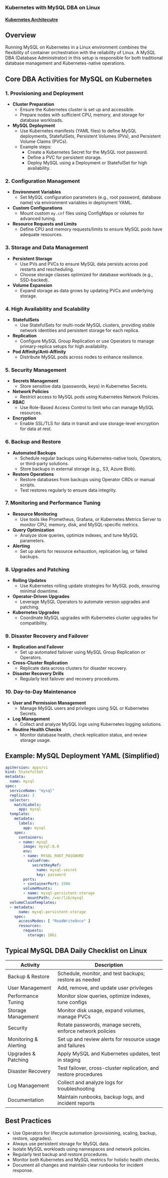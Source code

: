 ### Kubernetes with MySQL DBA on Linux
#### [Kubernetes Architecutre]([https://github.com/venkat-mr369/k8s-for-DBAs/GKE-Notes.md](https://github.com/venkat-mr369/k8s-for-DBAs/blob/main/GKE-Notes.md))
## Overview

Running MySQL on Kubernetes in a Linux environment combines the flexibility of container orchestration with the reliability of Linux. A MySQL DBA (Database Administrator) in this setup is responsible for both traditional database management and Kubernetes-native operations.

## Core DBA Activities for MySQL on Kubernetes

### 1. Provisioning and Deployment

- **Cluster Preparation**
  - Ensure the Kubernetes cluster is set up and accessible.
  - Prepare nodes with sufficient CPU, memory, and storage for database workloads.
- **MySQL Deployment**
  - Use Kubernetes manifests (YAML files) to define MySQL deployments, StatefulSets, Persistent Volumes (PVs), and Persistent Volume Claims (PVCs).
  - Example steps:
    - Create a Kubernetes Secret for the MySQL root password.
    - Define a PVC for persistent storage.
    - Deploy MySQL using a Deployment or StatefulSet for high availability.

### 2. Configuration Management

- **Environment Variables**
  - Set MySQL configuration parameters (e.g., root password, database name) via environment variables in deployment YAML.
- **Custom Configurations**
  - Mount custom `my.cnf` files using ConfigMaps or volumes for advanced tuning.
- **Resource Requests and Limits**
  - Define CPU and memory requests/limits to ensure MySQL pods have adequate resources.

### 3. Storage and Data Management

- **Persistent Storage**
  - Use PVs and PVCs to ensure MySQL data persists across pod restarts and rescheduling.
  - Choose storage classes optimized for database workloads (e.g., SSD-backed).
- **Volume Expansion**
  - Expand storage as data grows by updating PVCs and underlying storage.

### 4. High Availability and Scalability

- **StatefulSets**
  - Use StatefulSets for multi-node MySQL clusters, providing stable network identities and persistent storage for each replica.
- **Replication**
  - Configure MySQL Group Replication or use Operators to manage primary-replica setups for high availability.
- **Pod Affinity/Anti-Affinity**
  - Distribute MySQL pods across nodes to enhance resilience.

### 5. Security Management

- **Secrets Management**
  - Store sensitive data (passwords, keys) in Kubernetes Secrets.
- **Network Policies**
  - Restrict access to MySQL pods using Kubernetes Network Policies.
- **RBAC**
  - Use Role-Based Access Control to limit who can manage MySQL resources.
- **Encryption**
  - Enable SSL/TLS for data in transit and use storage-level encryption for data at rest.

### 6. Backup and Restore

- **Automated Backups**
  - Schedule regular backups using Kubernetes-native tools, Operators, or third-party solutions.
  - Store backups in external storage (e.g., S3, Azure Blob).
- **Restore Operations**
  - Restore databases from backups using Operator CRDs or manual scripts.
  - Test restores regularly to ensure data integrity.

### 7. Monitoring and Performance Tuning

- **Resource Monitoring**
  - Use tools like Prometheus, Grafana, or Kubernetes Metrics Server to monitor CPU, memory, disk, and MySQL-specific metrics.
- **Query Optimization**
  - Analyze slow queries, optimize indexes, and tune MySQL parameters.
- **Alerting**
  - Set up alerts for resource exhaustion, replication lag, or failed backups.

### 8. Upgrades and Patching

- **Rolling Updates**
  - Use Kubernetes rolling update strategies for MySQL pods, ensuring minimal downtime.
- **Operator-Driven Upgrades**
  - Leverage MySQL Operators to automate version upgrades and patching.
- **Kubernetes Upgrades**
  - Coordinate MySQL upgrades with Kubernetes cluster upgrades for compatibility.

### 9. Disaster Recovery and Failover

- **Replication and Failover**
  - Set up automated failover using MySQL Group Replication or Operators.
- **Cross-Cluster Replication**
  - Replicate data across clusters for disaster recovery.
- **Disaster Recovery Drills**
  - Regularly test failover and recovery procedures.

### 10. Day-to-Day Maintenance

- **User and Permission Management**
  - Manage MySQL users and privileges using SQL or Kubernetes Secrets.
- **Log Management**
  - Collect and analyze MySQL logs using Kubernetes logging solutions.
- **Routine Health Checks**
  - Monitor database health, check replication status, and review storage usage.

## Example: MySQL Deployment YAML (Simplified)

```yaml
apiVersion: apps/v1
kind: StatefulSet
metadata:
  name: mysql
spec:
  serviceName: "mysql"
  replicas: 3
  selector:
    matchLabels:
      app: mysql
  template:
    metadata:
      labels:
        app: mysql
    spec:
      containers:
      - name: mysql
        image: mysql:8.0
        env:
        - name: MYSQL_ROOT_PASSWORD
          valueFrom:
            secretKeyRef:
              name: mysql-secret
              key: password
        ports:
        - containerPort: 3306
        volumeMounts:
        - name: mysql-persistent-storage
          mountPath: /var/lib/mysql
  volumeClaimTemplates:
  - metadata:
      name: mysql-persistent-storage
    spec:
      accessModes: [ "ReadWriteOnce" ]
      resources:
        requests:
          storage: 10Gi
```

## Typical MySQL DBA Daily Checklist on Linux

| Activity              | Description                                                        |
|-----------------------|--------------------------------------------------------------------|
| Backup & Restore      | Schedule, monitor, and test backups; restore as needed             |
| User Management       | Add, remove, and update user privileges                            |
| Performance Tuning    | Monitor slow queries, optimize indexes, tune configs               |
| Storage Management    | Monitor disk usage, expand volumes, manage PVCs                    |
| Security              | Rotate passwords, manage secrets, enforce network policies         |
| Monitoring & Alerting | Set up and review alerts for resource usage and failures           |
| Upgrades & Patching   | Apply MySQL and Kubernetes updates, test in staging                |
| Disaster Recovery     | Test failover, cross-cluster replication, and restore procedures   |
| Log Management        | Collect and analyze logs for troubleshooting                       |
| Documentation         | Maintain runbooks, backup logs, and incident reports               |

## Best Practices

- Use Operators for lifecycle automation (provisioning, scaling, backup, restore, upgrades).
- Always use persistent storage for MySQL data.
- Isolate MySQL workloads using namespaces and network policies.
- Regularly test backup and restore procedures.
- Monitor both Kubernetes and MySQL metrics for holistic health checks.
- Document all changes and maintain clear runbooks for incident response.
